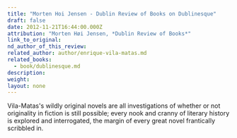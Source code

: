```yaml
---
title: "Morten Hoi Jensen - Dublin Review of Books on Dublinesque"
draft: false
date: 2012-11-21T16:44:00.000Z
attribution: "Morten Høi Jensen, *Dublin Review of Books*"
link_to_original:
nd_author_of_this_review:
related_author: author/enrique-vila-matas.md
related_books:
  - book/dublinesque.md
description:
weight:
layout: none
---
```

Vila-Matas's wildly original novels are all investigations of whether or not originality in fiction is still possible; every nook and cranny of literary history is explored and interrogated, the margin of every great novel frantically scribbled in.

